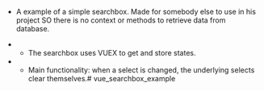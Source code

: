 * A example of a simple searchbox. Made for somebody else to use in his project SO there is no context or methods to retrieve data from database.

* * The searchbox uses VUEX to get and store states.
* * Main functionality: when a select is changed, the underlying selects clear themselves.# vue_searchbox_example
